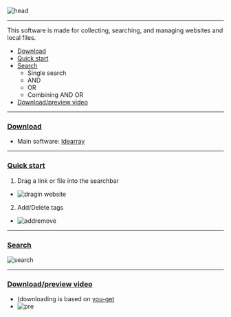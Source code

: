 ![head](https://user-images.githubusercontent.com/36077492/110198503-076d6e00-7e8e-11eb-94ef-584e29cdad5d.png)
****
This software is made for collecting, searching, and managing websites and local files.
* [Download](#download)
* [Quick start](#quickstartw)
* [Search](#search)
  * Single search
  * AND
  * OR
  * Combining AND OR
 * [Download/preview video](#down)
****
### [Download](#download)
  * Main software: [Idearray](https://github.com/HSDSZ/Idearray/tags)
****
### [Quick start](#quickstartw)
1. Drag a link or file into the searchbar
* ![dragin website](https://user-images.githubusercontent.com/36077492/110199404-2c181480-7e93-11eb-8d29-2c972d54e26f.gif)
2. Add/Delete tags
* ![addremove](https://user-images.githubusercontent.com/36077492/110199447-59fd5900-7e93-11eb-9187-5beac962e3d1.gif)
****
### [Search](#search)
![search](https://user-images.githubusercontent.com/36077492/110199522-b8c2d280-7e93-11eb-8409-7ff2dc793437.gif)
****
### [Download/preview video](#down)
* (downloading is based on [you-get](https://github.com/soimort/you-get)
* ![pre](https://user-images.githubusercontent.com/36077492/110199834-55d23b00-7e95-11eb-983c-99c5599e1aa4.png) 
